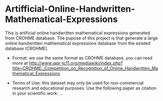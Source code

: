 # Artifficial-Online-Handwritten-Mathematical-Expressions
This is artificial online handwritten mathematical expressions generated from CROHME database.
The pupose of this project is that generate a large online handwritten mathematical expressions database from the existed database (CROHME). 
+ Format: we use the same format as CROHME database, you can read more at
http://www.iapr-tc11.org/mediawiki/index.php?title=CROHME:_Competition_on_Recognition_of_Online_Handwritten_Mathematical_Expressions

+ Terms of Use: this dataset may only be used for non-commercial research and educational purposes. Use the following paper as citation in your scientific work:
...
